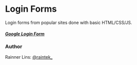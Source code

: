 [twitter]: http://twitter.com/raintek_
[google]: https://rainner.github.io/login-forms/google-en.html
[yahoo]: https://rainner.github.io/login-forms/yahoo-en.html
[ecommerce]: https://rainner.github.io/login-forms/ecommerce-en.html

# Login Forms

Login forms from popular sites done with basic HTML/CSS/JS.

##### [Google Login Form][google]

### Author

Rainner Lins: [@raintek_][twitter]
